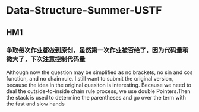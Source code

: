 # Data-Structure-Summer-USTF
## HM1
### 争取每次作业都做到原创，虽然第一次作业被否绝了，因为代码量稍微大了，下次注意控制代码量
Although now the question may be simplified as no brackets, no sin and cos function, and no chain rule. I still want to submit the original version, because the idea in the original quesiton is interesting. 
Because we need to deal the outside-to-inside chain rule process, we use double Pointers.Then the stack is used to determine the parentheses and go over the term with the fast and slow hands
